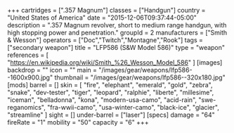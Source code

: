 +++
cartridges = [".357 Magnum"]
classes = ["Handgun"]
country = "United States of America"
date = "2015-12-06T09:37:44-05:00"
description = ".357 Magnum revolver, short to medium range handgun, with high stopping power and penetration."
groupId = 2
manufacturers = ["Smith & Wesson"]
operators = ["Doc","Twitch","Montagne","Rook"]
tags = ["secondary weapon"]
title = "LFP586 (S&W Model 586)"
type = "weapon"
references = [
  "https://en.wikipedia.org/wiki/Smith_%26_Wesson_Model_586"
]
[images]
  backdrop = ""
  icon = ""
  main = "/images/gear/weapons/lfp586--1600x900.jpg"
  thumbnail = "/images/gear/weapons/lfp586--320x180.jpg"
[mods]
  barrel = []
  skin = [
    "fire",
    "elephant",
    "emerald",
    "gold",
    "zebra",
    "snake",
    "dev-tester",
    "tiger",
    "leopard",
    "ralphie",
    "liberte",
    "millesime",
    "iceman",
    "belladonna",
    "kona",
    "modern-usa-camo",
    "acid-rain",
    "swe-reganomics",
    "fra-wwii-camo",
    "usa-winter-camo",
    "black-ice",
    "glacier",
    "streamline"
  ]
  sight = []
  under-barrel = ["laser"]
[specs]
  damage = "64"
  fireRate = "1"
  mobility = "50"
  capacity = "6"
+++
